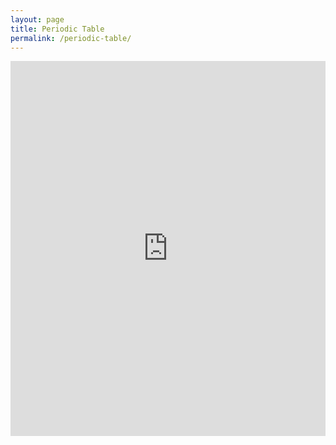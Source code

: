 ```yaml
---
layout: page
title: Periodic Table
permalink: /periodic-table/
---
```




<iframe src="https://elements.wlonk.com/ElementsTable.htm" width="100%" height="600px" frameborder="0"></iframe>
